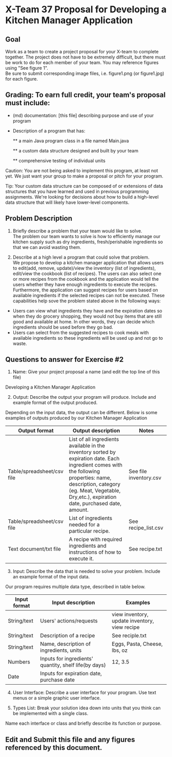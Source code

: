# X-Team 37 Proposal for Developing a Kitchen Manager Application

## Goal

Work as a team to create a project proposal for your X-team to complete together.
The project does not have to be extremely difficult,
but there must be work to do for each member of your team.
You may reference figures using "See figure 1".  
Be sure to submit corresponding image files, i.e. figure1.png (or figure1.jpg) for each figure.

## Grading: To earn full credit, your team's proposal must include:

* (md) documentation: [this file] describing purpose and use of your program

* Description of a program that has:

  ** a main Java program class in a file named Main.java
  
  ** a custom data structure designed and built by your team
  
  ** comprehensive testing of individual units
  
 Caution: You are not being asked to implement this program, at least not yet. 
 We just want your group to make a proposal or pitch for your program.
 
 Tip: Your custom data structure can be composed of or extensions of data structures that you have learned and used in previous programming assignments.  We're looking for decisions about how to build a high-level data structure that will likely have lower-level components.

## Problem Description
1. Briefly describe a problem that your team would like to solve.  
The problem our team wants to solve is how to efficiently manage our kitchen supply such as dry ingredients, fresh/perishable ingredients so that we can avoid wasting them. 

2. Describe at a high level a program that could solve that problem.  
We propose to develop a kitchen manager application that allows users to edit(add, remove, update)/view the inventory (list of ingredients), edit/view the cookbook (list of recipes). The users can also select one or more recipes from the cookbook and the application would tell the users whether they have enough ingredients to execute the recipes. Furthermore, the application can suggest recipes for users based on available ingredients if the selected recipes can not be executed. These capabilities help sove the problem stated above in the following ways: 
* Users can view what ingredients they have and the expiration dates so when they do grocery shopping, they would not buy items that are still good and available at home. In other words, they can decide which ingredients should be used before they go bad. 
* Users can select from the suggested recipes to cook meals with available ingredients so these ingredients will be used up and not go to waste.


## Questions to answer for Exercise #2

1. Name: Give your project proposal a name (and edit the top line of this file)

Developing a Kitchen Manager Application

2. Output: Describe the output your program will produce.  Include and example format of the output produced.

Depending on the input data, the output can be different. Below is some examples of outputs produced by our Kitchen Manager Application

|Output format|Output description|Notes|
|---|---|---|
|Table/spreadsheet/csv file|List of all ingredients available in the inventory sorted by expiration date. Each ingredient comes with the following properties: name, description, category (eg. Meat, Vegetable, Dry,etc.), expiration date, purchased date, amount.|See file inventory.csv|
|Table/spreadsheet/csv file| List of ingredients needed for a particular recipe.|See recipe_list.csv|
|Text document/txt file| A recipe with required ingredients and instructions of how to execute it.|See recipe.txt|


3. Input: Describe the data that is needed to solve your problem. Include an example format of the input data.

Our program requires multiple data type, described in table below.

|Input format|Input description|Examples|  
|---|---|---|  
|String/text|Users' actions/requests|view inventory, update inventory, view recipe|  
|String/text|Description of a recipe|See reciple.txt|  
|String/text| Name, description of ingredients, units|Eggs, Pasta, Cheese, lbs, oz|
|Numbers|Inputs for ingredients' quantity, shelf life(by days)| 12, 3.5|
|Date|Inputs for expiration date, purchase date||10//13//2018|

4. User Interface: Describe a user interface for your program.  Use text menus or a simple graphic user interface.



5. Types List: Break your solution idea down into units that you think can be implemented with a single class.



Name each interface or class and briefly describe its function or purpose.


## Edit and Submit this file and any figures referenced by this document.


